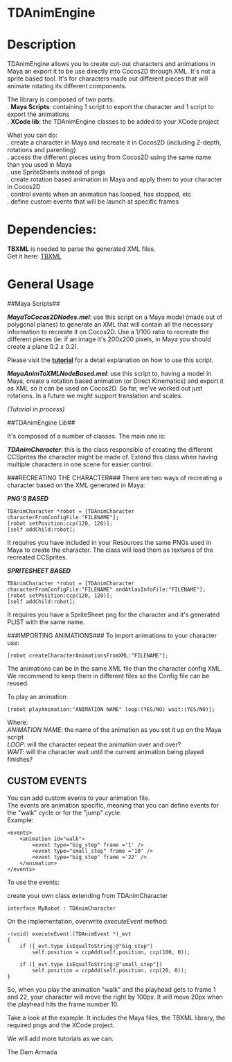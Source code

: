 TDAnimEngine
============



# Description #

TDAnimEngine allows you to create cut-out characters and animations in Maya an export it to be use directly into Cocos2D through XML.
It's not a sprite based tool. It's for characters made out different pieces that will animate rotating its different components.

The library is composed of two parts:  
. **Maya Scripts**: containing 1 script to export the character and 1 script to export the animations  
. **XCode lib**: the TDAnimEngine classes to be added to your XCode project  

What you can do:  
. create a character in Maya and recreate it in Cocos2D (including Z-depth, rotations and parenting)   
. access the different pieces using from Cocos2D using the same name than you used in Maya  
. use SpriteSheets instead of pngs   
. create rotation based animation in Maya and apply them to your character in Cocos2D   
. control events when an animation has looped, has stopped, etc   
. define custom events that will be launch at specific frames  


# Dependencies: #

**TBXML** is needed to parse the generated XML files.  
Get it here: [TBXML](https://github.com/Tpbradley/TBXML)

  
# General Usage #

##Maya Scripts##

***MayaToCocos2DNodes.mel***: use this script on a Maya model (made out of polygonal planes) to generate an XML that will contain all the necessary information to recreate it on Cocos2D. Use a 1/100 ratio to recreate the different pieces (ie: if an image it's 200x200 pixels, in Maya you should create a plane 0.2 x 0.2).
  
Please visit the **[tutorial](http://fbgpc.thedamarmada.com/2011/06/maya-to-cocos2d/)** for a detail explanation on how to use this script.

***MayaAnimToXMLNodeBased.mel***: use this script to, having a model in Maya, create a rotation based animation (or Direct Kinematics) and export it as XML so it can be used on Cocos2D. So far, we've worked out just rotations. In a future we might support translation and scales.

*(Tutorial in process)*

##TDAnimEngine Lib##

It's composed of a number of classes. The main one is: 

***TDAnimCharacter***: this is the class responsible of creating the different CCSprites the character might be made of. Extend this class when having multiple characters in one scene for easier control.  


###RECREATING THE CHARACTER###
There are two ways of recreating a character based on the XML generated in Maya:

***PNG'S BASED***

    TDAnimCharacter *robot = [TDAnimCharacter characterFromConfigFile:"FILENAME"];
	[robot setPosition:ccp(120, 120)];
	[self addChild:robot];
	
It requires you have included in your Resources the same PNGs used in Maya to create the character. The class will load them as textures of the recreated CCSprites.  

***SPRITESHEET BASED***

	TDAnimCharacter *robot = [TDAnimCharacter characterFromConfigFile:"FILENAME" andAtlasInfoFile:"FILENAME"];
	[robot setPosition:ccp(120, 120)];
	[self addChild:robot];
	
It requires you have a SpriteSheet png for the character and it's generated PLIST with the same name. 

###IMPORTING ANIMATIONS###
To import animations to your character use:
	
	[robot createCharacterAnimationsFromXML:"FILENAME"];
	
The animations can be in the same XML file than the character config XML. We recommend to keep them in different files so the Config file can be reused.

To play an animation:

	[robot playAnimation:"ANIMATION NAME" loop:(YES/NO) wait:(YES/NO)];
	
Where:   
*ANIMATION NAME*: the name of the animation as you set it up on the Maya script  
*LOOP*: will the character repeat the animation over and over?  
*WAIT*: will the character wait until the current animation being played finishes?  

## CUSTOM EVENTS ##

You can add custom events to your animation file.  
The events are animation specific, meaning that you can define events for the "walk" cycle or for the "jump" cycle.  
Example:

	<events>
		<animation id="walk">
			<event type="big_step" frame ='1' />
			<event type="small_step" frame ='10' />
			<event type="big_step" frame ='22' />			
		</animation>
	</events>
	

To use the events:

create your own class extending from TDAnimCharacter
	
	interface MyRobot : TDAnimCharacter
	

On the implementation, overwrite *executeEvent*  method:

	-(void) executeEvent:(TDAnimEvent *)_evt
	{
		if ([_evt.type isEqualToString:@"big_step")
			self.position = ccpAdd(self.position, ccp(100, 0));
			
		if ([_evt.type isEqualToString:@"small_step"])
			self.position = ccpAdd(self.position, ccp(20, 0));			
	}
	
So, when you play the animation "walk" and the playhead gets to frame 1 and 22, your character will move the right by 100px. It will move 20px when the playhead hits the frame number 10.

Take a look at the example. It includes the Maya files, the TBXML library, the required pngs and the XCode project.

We will add more tutorials as we can.

The Dam Armada
	

